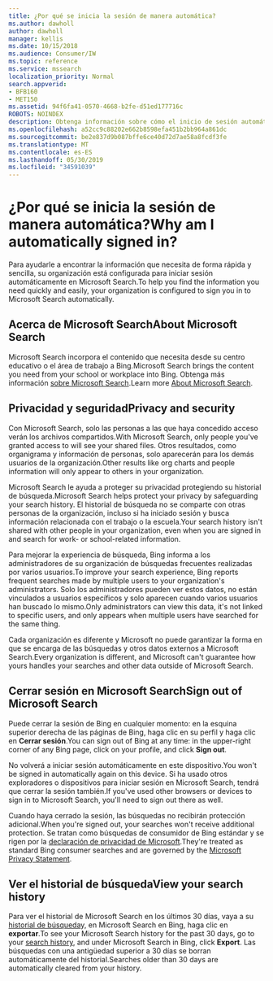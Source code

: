 ```yaml
---
title: ¿Por qué se inicia la sesión de manera automática?
ms.author: dawholl
author: dawholl
manager: kellis
ms.date: 10/15/2018
ms.audience: Consumer/IW
ms.topic: reference
ms.service: mssearch
localization_priority: Normal
search.appverid:
- BFB160
- MET150
ms.assetid: 94f6fa41-0570-4668-b2fe-d51ed177716c
ROBOTS: NOINDEX
description: Obtenga información sobre cómo el inicio de sesión automático en Microsoft Search puede ayudarle a encontrar los resultados de trabajo de forma rápida y sencilla.
ms.openlocfilehash: a52cc9c88202e662b8598efa451b2bb964a861dc
ms.sourcegitcommit: be2e837d9b087bffe6ce40d72d7ae58a8fcdf3fe
ms.translationtype: MT
ms.contentlocale: es-ES
ms.lasthandoff: 05/30/2019
ms.locfileid: "34591039"
---
```

# <a name="why-am-i-automatically-signed-in"></a><span data-ttu-id="ff30e-103">¿Por qué se inicia la sesión de manera automática?</span><span class="sxs-lookup"><span data-stu-id="ff30e-103">Why am I automatically signed in?</span></span>

<span data-ttu-id="ff30e-104">Para ayudarle a encontrar la información que necesita de forma rápida y sencilla, su organización está configurada para iniciar sesión automáticamente en Microsoft Search.</span><span class="sxs-lookup"><span data-stu-id="ff30e-104">To help you find the information you need quickly and easily, your organization is configured to sign you in to Microsoft Search automatically.</span></span>
  
## <a name="about-microsoft-search"></a><span data-ttu-id="ff30e-105">Acerca de Microsoft Search</span><span class="sxs-lookup"><span data-stu-id="ff30e-105">About Microsoft Search</span></span>

<span data-ttu-id="ff30e-106">Microsoft Search incorpora el contenido que necesita desde su centro educativo o el área de trabajo a Bing.</span><span class="sxs-lookup"><span data-stu-id="ff30e-106">Microsoft Search brings the content you need from your school or workplace into Bing.</span></span> <span data-ttu-id="ff30e-107">Obtenga más información [sobre Microsoft Search](about-microsoft-search.md).</span><span class="sxs-lookup"><span data-stu-id="ff30e-107">Learn more [About Microsoft Search](about-microsoft-search.md).</span></span>
  
## <a name="privacy-and-security"></a><span data-ttu-id="ff30e-108">Privacidad y seguridad</span><span class="sxs-lookup"><span data-stu-id="ff30e-108">Privacy and security</span></span>

<span data-ttu-id="ff30e-109">Con Microsoft Search, solo las personas a las que haya concedido acceso verán los archivos compartidos.</span><span class="sxs-lookup"><span data-stu-id="ff30e-109">With Microsoft Search, only people you've granted access to will see your shared files.</span></span> <span data-ttu-id="ff30e-110">Otros resultados, como organigrama y información de personas, solo aparecerán para los demás usuarios de la organización.</span><span class="sxs-lookup"><span data-stu-id="ff30e-110">Other results like org charts and people information will only appear to others in your organization.</span></span>
  
<span data-ttu-id="ff30e-111">Microsoft Search le ayuda a proteger su privacidad protegiendo su historial de búsqueda.</span><span class="sxs-lookup"><span data-stu-id="ff30e-111">Microsoft Search helps protect your privacy by safeguarding your search history.</span></span> <span data-ttu-id="ff30e-112">El historial de búsqueda no se comparte con otras personas de la organización, incluso si ha iniciado sesión y busca información relacionada con el trabajo o la escuela.</span><span class="sxs-lookup"><span data-stu-id="ff30e-112">Your search history isn't shared with other people in your organization, even when you are signed in and search for work- or school-related information.</span></span>
  
<span data-ttu-id="ff30e-113">Para mejorar la experiencia de búsqueda, Bing informa a los administradores de su organización de búsquedas frecuentes realizadas por varios usuarios.</span><span class="sxs-lookup"><span data-stu-id="ff30e-113">To improve your search experience, Bing reports frequent searches made by multiple users to your organization's administrators.</span></span> <span data-ttu-id="ff30e-114">Solo los administradores pueden ver estos datos, no están vinculados a usuarios específicos y solo aparecen cuando varios usuarios han buscado lo mismo.</span><span class="sxs-lookup"><span data-stu-id="ff30e-114">Only administrators can view this data, it's not linked to specific users, and only appears when multiple users have searched for the same thing.</span></span>
  
<span data-ttu-id="ff30e-115">Cada organización es diferente y Microsoft no puede garantizar la forma en que se encarga de las búsquedas y otros datos externos a Microsoft Search.</span><span class="sxs-lookup"><span data-stu-id="ff30e-115">Every organization is different, and Microsoft can't guarantee how yours handles your searches and other data outside of Microsoft Search.</span></span>
  
## <a name="sign-out-of-microsoft-search"></a><span data-ttu-id="ff30e-116">Cerrar sesión en Microsoft Search</span><span class="sxs-lookup"><span data-stu-id="ff30e-116">Sign out of Microsoft Search</span></span>

<span data-ttu-id="ff30e-117">Puede cerrar la sesión de Bing en cualquier momento: en la esquina superior derecha de las páginas de Bing, haga clic en su perfil y haga clic en **Cerrar sesión**.</span><span class="sxs-lookup"><span data-stu-id="ff30e-117">You can sign out of Bing at any time: in the upper-right corner of any Bing page, click on your profile, and click **Sign out**.</span></span>
  
<span data-ttu-id="ff30e-118">No volverá a iniciar sesión automáticamente en este dispositivo.</span><span class="sxs-lookup"><span data-stu-id="ff30e-118">You won't be signed in automatically again on this device.</span></span> <span data-ttu-id="ff30e-119">Si ha usado otros exploradores o dispositivos para iniciar sesión en Microsoft Search, tendrá que cerrar la sesión también.</span><span class="sxs-lookup"><span data-stu-id="ff30e-119">If you've used other browsers or devices to sign in to Microsoft Search, you'll need to sign out there as well.</span></span> 
  
<span data-ttu-id="ff30e-120">Cuando haya cerrado la sesión, las búsquedas no recibirán protección adicional.</span><span class="sxs-lookup"><span data-stu-id="ff30e-120">When you're signed out, your searches won't receive additional protection.</span></span> <span data-ttu-id="ff30e-121">Se tratan como búsquedas de consumidor de Bing estándar y se rigen por la [declaración de privacidad de Microsoft](https://privacy.microsoft.com/en-us/privacystatement).</span><span class="sxs-lookup"><span data-stu-id="ff30e-121">They're treated as standard Bing consumer searches and are governed by the [Microsoft Privacy Statement](https://privacy.microsoft.com/en-us/privacystatement).</span></span>
  
## <a name="view-your-search-history"></a><span data-ttu-id="ff30e-122">Ver el historial de búsqueda</span><span class="sxs-lookup"><span data-stu-id="ff30e-122">View your search history</span></span>

<span data-ttu-id="ff30e-123">Para ver el historial de Microsoft Search en los últimos 30 días, vaya a su [historial de búsqueda](https://ssl.bing.com/profile/history)y, en Microsoft Search en Bing, haga clic en **exportar**.</span><span class="sxs-lookup"><span data-stu-id="ff30e-123">To see your Microsoft Search history for the past 30 days, go to your [search history](https://ssl.bing.com/profile/history), and under Microsoft Search in Bing, click **Export**.</span></span> <span data-ttu-id="ff30e-124">Las búsquedas con una antigüedad superior a 30 días se borran automáticamente del historial.</span><span class="sxs-lookup"><span data-stu-id="ff30e-124">Searches older than 30 days are automatically cleared from your history.</span></span>

  

